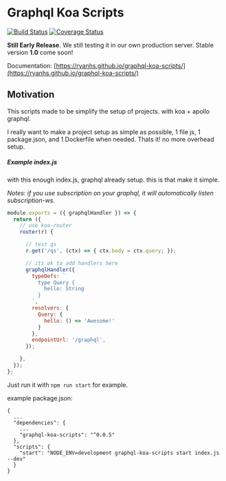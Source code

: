 # Graphql Koa Scripts

[![Build Status](https://travis-ci.com/ryanhs/graphql-koa-scripts.svg?branch=master)](https://travis-ci.com/ryanhs/graphql-koa-scripts)  [![Coverage Status](https://coveralls.io/repos/github/ryanhs/graphql-koa-scripts/badge.svg?branch=master)](https://coveralls.io/github/ryanhs/graphql-koa-scripts?branch=master)  

**Still Early Release**. We still testing it in our own production server. Stable version **1.0** come soon!

Documentation: [https://ryanhs.github.io/graphql-koa-scripts/](https://ryanhs.github.io/graphql-koa-scripts/)

## Motivation

This scripts made to be simplify the setup of projects. with koa + apollo graphql.

I really want to make a project setup as simple as possible, 1 file js, 1 package.json, and 1 Dockerfile when needed. Thats it! no more overhead setup.

##### Example index.js

with this enough index.js, graphql already setup. this is that make it simple.

*Notes: if you use subscription on your graphql, it will automatically listen subscription-ws.*

```javascript
module.exports = ({ graphqlHandler }) => {
  return ({
    // use koa-router
    router(r) {

      // test qs
      r.get('/qs', (ctx) => { ctx.body = ctx.query; });

      // its ok to add handlers here
      graphqlHandler({
        typeDefs: `
          type Query {
            hello: String
          }
        `,
        resolvers: {
          Query: {
            hello: () => 'Awesome!'
          }
        },
        endpointUrl: '/graphql',
      });

    },
  });
};
```

Just run it with `npm run start` for example.

example package.json:

```
{
  ...
  "dependencies": {
    ...
    "graphql-koa-scripts": "^0.0.5"
  },
  "scripts": {
    "start": "NODE_ENV=development graphql-koa-scripts start index.js --dev"
  }
}

```
